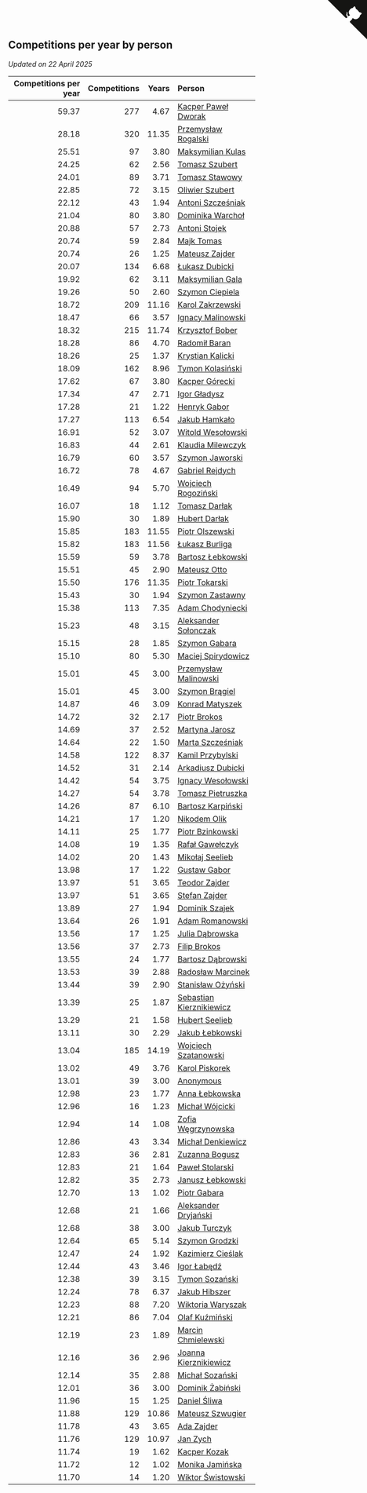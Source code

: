 ## Competitions per year by person

*Updated on 22 April 2025*

| Competitions per year | Competitions | Years | Person |
| ---: | ---: | ---: | :--- |
| 59.37 | 277 | 4.67 | [Kacper Paweł Dworak](https://www.worldcubeassociation.org/persons/2020DWOR01) |
| 28.18 | 320 | 11.35 | [Przemysław Rogalski](https://www.worldcubeassociation.org/persons/2013ROGA02) |
| 25.51 | 97 | 3.80 | [Maksymilian Kulas](https://www.worldcubeassociation.org/persons/2021KULA02) |
| 24.25 | 62 | 2.56 | [Tomasz Szubert](https://www.worldcubeassociation.org/persons/2022SZUB02) |
| 24.01 | 89 | 3.71 | [Tomasz Stawowy](https://www.worldcubeassociation.org/persons/2021STAW01) |
| 22.85 | 72 | 3.15 | [Oliwier Szubert](https://www.worldcubeassociation.org/persons/2022SZUB01) |
| 22.12 | 43 | 1.94 | [Antoni Szcześniak](https://www.worldcubeassociation.org/persons/2023SZCZ04) |
| 21.04 | 80 | 3.80 | [Dominika Warchoł](https://www.worldcubeassociation.org/persons/2021WARC01) |
| 20.88 | 57 | 2.73 | [Antoni Stojek](https://www.worldcubeassociation.org/persons/2022STOJ03) |
| 20.74 | 59 | 2.84 | [Majk Tomas](https://www.worldcubeassociation.org/persons/2022TOMA05) |
| 20.74 | 26 | 1.25 | [Mateusz Zajder](https://www.worldcubeassociation.org/persons/2024ZAJD01) |
| 20.07 | 134 | 6.68 | [Łukasz Dubicki](https://www.worldcubeassociation.org/persons/2018DUBI01) |
| 19.92 | 62 | 3.11 | [Maksymilian Gala](https://www.worldcubeassociation.org/persons/2022GALA01) |
| 19.26 | 50 | 2.60 | [Szymon Ciepiela](https://www.worldcubeassociation.org/persons/2022CIEP01) |
| 18.72 | 209 | 11.16 | [Karol Zakrzewski](https://www.worldcubeassociation.org/persons/2014ZAKR01) |
| 18.47 | 66 | 3.57 | [Ignacy Malinowski](https://www.worldcubeassociation.org/persons/2021MALI02) |
| 18.32 | 215 | 11.74 | [Krzysztof Bober](https://www.worldcubeassociation.org/persons/2013BOBE01) |
| 18.28 | 86 | 4.70 | [Radomił Baran](https://www.worldcubeassociation.org/persons/2020BARA02) |
| 18.26 | 25 | 1.37 | [Krystian Kalicki](https://www.worldcubeassociation.org/persons/2023KALI10) |
| 18.09 | 162 | 8.96 | [Tymon Kolasiński](https://www.worldcubeassociation.org/persons/2016KOLA02) |
| 17.62 | 67 | 3.80 | [Kacper Górecki](https://www.worldcubeassociation.org/persons/2021GORE01) |
| 17.34 | 47 | 2.71 | [Igor Gładysz](https://www.worldcubeassociation.org/persons/2022GLAD01) |
| 17.28 | 21 | 1.22 | [Henryk Gabor](https://www.worldcubeassociation.org/persons/2024GABO02) |
| 17.27 | 113 | 6.54 | [Jakub Hamkało](https://www.worldcubeassociation.org/persons/2018HAMK01) |
| 16.91 | 52 | 3.07 | [Witold Wesołowski](https://www.worldcubeassociation.org/persons/2022WESO01) |
| 16.83 | 44 | 2.61 | [Klaudia Milewczyk](https://www.worldcubeassociation.org/persons/2022MILE05) |
| 16.79 | 60 | 3.57 | [Szymon Jaworski](https://www.worldcubeassociation.org/persons/2021JAWO01) |
| 16.72 | 78 | 4.67 | [Gabriel Rejdych](https://www.worldcubeassociation.org/persons/2020REJD01) |
| 16.49 | 94 | 5.70 | [Wojciech Rogoziński](https://www.worldcubeassociation.org/persons/2019ROGO04) |
| 16.07 | 18 | 1.12 | [Tomasz Darłak](https://www.worldcubeassociation.org/persons/2024DARL01) |
| 15.90 | 30 | 1.89 | [Hubert Darłak](https://www.worldcubeassociation.org/persons/2023DARL03) |
| 15.85 | 183 | 11.55 | [Piotr Olszewski](https://www.worldcubeassociation.org/persons/2013OLSZ02) |
| 15.82 | 183 | 11.56 | [Łukasz Burliga](https://www.worldcubeassociation.org/persons/2013BURL01) |
| 15.59 | 59 | 3.78 | [Bartosz Łebkowski](https://www.worldcubeassociation.org/persons/2021LEBK01) |
| 15.51 | 45 | 2.90 | [Mateusz Otto](https://www.worldcubeassociation.org/persons/2022OTTO01) |
| 15.50 | 176 | 11.35 | [Piotr Tokarski](https://www.worldcubeassociation.org/persons/2013TOKA01) |
| 15.43 | 30 | 1.94 | [Szymon Zastawny](https://www.worldcubeassociation.org/persons/2023ZAST01) |
| 15.38 | 113 | 7.35 | [Adam Chodyniecki](https://www.worldcubeassociation.org/persons/2017CHOD02) |
| 15.23 | 48 | 3.15 | [Aleksander Sołonczak](https://www.worldcubeassociation.org/persons/2022SOLO01) |
| 15.15 | 28 | 1.85 | [Szymon Gabara](https://www.worldcubeassociation.org/persons/2023GABA01) |
| 15.10 | 80 | 5.30 | [Maciej Spirydowicz](https://www.worldcubeassociation.org/persons/2020SPIR01) |
| 15.01 | 45 | 3.00 | [Przemysław Malinowski](https://www.worldcubeassociation.org/persons/2022MALI01) |
| 15.01 | 45 | 3.00 | [Szymon Brągiel](https://www.worldcubeassociation.org/persons/2022BRAG03) |
| 14.87 | 46 | 3.09 | [Konrad Matyszek](https://www.worldcubeassociation.org/persons/2022MATY02) |
| 14.72 | 32 | 2.17 | [Piotr Brokos](https://www.worldcubeassociation.org/persons/2023BROK01) |
| 14.69 | 37 | 2.52 | [Martyna Jarosz](https://www.worldcubeassociation.org/persons/2022JARO01) |
| 14.64 | 22 | 1.50 | [Marta Szcześniak](https://www.worldcubeassociation.org/persons/2023SZCZ07) |
| 14.58 | 122 | 8.37 | [Kamil Przybylski](https://www.worldcubeassociation.org/persons/2016PRZY01) |
| 14.52 | 31 | 2.14 | [Arkadiusz Dubicki](https://www.worldcubeassociation.org/persons/2023DUBI01) |
| 14.42 | 54 | 3.75 | [Ignacy Wesołowski](https://www.worldcubeassociation.org/persons/2021WESO01) |
| 14.27 | 54 | 3.78 | [Tomasz Pietruszka](https://www.worldcubeassociation.org/persons/2021PIET01) |
| 14.26 | 87 | 6.10 | [Bartosz Karpiński](https://www.worldcubeassociation.org/persons/2019KARP03) |
| 14.21 | 17 | 1.20 | [Nikodem Olik](https://www.worldcubeassociation.org/persons/2024OLIK01) |
| 14.11 | 25 | 1.77 | [Piotr Bzinkowski](https://www.worldcubeassociation.org/persons/2023BZIN01) |
| 14.08 | 19 | 1.35 | [Rafał Gawełczyk](https://www.worldcubeassociation.org/persons/2023GAWE01) |
| 14.02 | 20 | 1.43 | [Mikołaj Seelieb](https://www.worldcubeassociation.org/persons/2023SEEL04) |
| 13.98 | 17 | 1.22 | [Gustaw Gabor](https://www.worldcubeassociation.org/persons/2024GABO01) |
| 13.97 | 51 | 3.65 | [Teodor Zajder](https://www.worldcubeassociation.org/persons/2021ZAJD03) |
| 13.97 | 51 | 3.65 | [Stefan Zajder](https://www.worldcubeassociation.org/persons/2021ZAJD02) |
| 13.89 | 27 | 1.94 | [Dominik Szajek](https://www.worldcubeassociation.org/persons/2023SZAJ01) |
| 13.64 | 26 | 1.91 | [Adam Romanowski](https://www.worldcubeassociation.org/persons/2023ROMA10) |
| 13.56 | 17 | 1.25 | [Julia Dąbrowska](https://www.worldcubeassociation.org/persons/2024DABR01) |
| 13.56 | 37 | 2.73 | [Filip Brokos](https://www.worldcubeassociation.org/persons/2022BROK03) |
| 13.55 | 24 | 1.77 | [Bartosz Dąbrowski](https://www.worldcubeassociation.org/persons/2023DABR07) |
| 13.53 | 39 | 2.88 | [Radosław Marcinek](https://www.worldcubeassociation.org/persons/2022MARC05) |
| 13.44 | 39 | 2.90 | [Stanisław Ożyński](https://www.worldcubeassociation.org/persons/2022OZYN01) |
| 13.39 | 25 | 1.87 | [Sebastian Kierznikiewicz](https://www.worldcubeassociation.org/persons/2023KIER02) |
| 13.29 | 21 | 1.58 | [Hubert Seelieb](https://www.worldcubeassociation.org/persons/2023SEEL02) |
| 13.11 | 30 | 2.29 | [Jakub Łebkowski](https://www.worldcubeassociation.org/persons/2023LEBK01) |
| 13.04 | 185 | 14.19 | [Wojciech Szatanowski](https://www.worldcubeassociation.org/persons/2011SZAT01) |
| 13.02 | 49 | 3.76 | [Karol Piskorek](https://www.worldcubeassociation.org/persons/2021PISK01) |
| 13.01 | 39 | 3.00 | [Anonymous](https://www.worldcubeassociation.org/persons/2022ANON03) |
| 12.98 | 23 | 1.77 | [Anna Łebkowska](https://www.worldcubeassociation.org/persons/2023LEBK04) |
| 12.96 | 16 | 1.23 | [Michał Wójcicki](https://www.worldcubeassociation.org/persons/2024WOJC01) |
| 12.94 | 14 | 1.08 | [Zofia Węgrzynowska](https://www.worldcubeassociation.org/persons/2024WEGR01) |
| 12.86 | 43 | 3.34 | [Michał Denkiewicz](https://www.worldcubeassociation.org/persons/2021DENK01) |
| 12.83 | 36 | 2.81 | [Zuzanna Bogusz](https://www.worldcubeassociation.org/persons/2022BOGU01) |
| 12.83 | 21 | 1.64 | [Paweł Stolarski](https://www.worldcubeassociation.org/persons/2023STOL04) |
| 12.82 | 35 | 2.73 | [Janusz Łebkowski](https://www.worldcubeassociation.org/persons/2022LEBK01) |
| 12.70 | 13 | 1.02 | [Piotr Gabara](https://www.worldcubeassociation.org/persons/2024GABA02) |
| 12.68 | 21 | 1.66 | [Aleksander Dryjański](https://www.worldcubeassociation.org/persons/2023DRYJ01) |
| 12.68 | 38 | 3.00 | [Jakub Turczyk](https://www.worldcubeassociation.org/persons/2022TURC02) |
| 12.64 | 65 | 5.14 | [Szymon Grodzki](https://www.worldcubeassociation.org/persons/2020GROD01) |
| 12.47 | 24 | 1.92 | [Kazimierz Cieślak](https://www.worldcubeassociation.org/persons/2023CIES01) |
| 12.44 | 43 | 3.46 | [Igor Łabędź](https://www.worldcubeassociation.org/persons/2021LABE01) |
| 12.38 | 39 | 3.15 | [Tymon Sozański](https://www.worldcubeassociation.org/persons/2022SOZA01) |
| 12.24 | 78 | 6.37 | [Jakub Hibszer](https://www.worldcubeassociation.org/persons/2018HIBS01) |
| 12.23 | 88 | 7.20 | [Wiktoria Waryszak](https://www.worldcubeassociation.org/persons/2018WARY01) |
| 12.21 | 86 | 7.04 | [Olaf Kuźmiński](https://www.worldcubeassociation.org/persons/2018KUZM02) |
| 12.19 | 23 | 1.89 | [Marcin Chmielewski](https://www.worldcubeassociation.org/persons/2023CHMI01) |
| 12.16 | 36 | 2.96 | [Joanna Kierznikiewicz](https://www.worldcubeassociation.org/persons/2022KIER01) |
| 12.14 | 35 | 2.88 | [Michał Sozański](https://www.worldcubeassociation.org/persons/2022SOZA02) |
| 12.01 | 36 | 3.00 | [Dominik Żabiński](https://www.worldcubeassociation.org/persons/2022ZABI01) |
| 11.96 | 15 | 1.25 | [Daniel Śliwa](https://www.worldcubeassociation.org/persons/2024SLIW01) |
| 11.88 | 129 | 10.86 | [Mateusz Szwugier](https://www.worldcubeassociation.org/persons/2014SZWU01) |
| 11.78 | 43 | 3.65 | [Ada Zajder](https://www.worldcubeassociation.org/persons/2021ZAJD01) |
| 11.76 | 129 | 10.97 | [Jan Zych](https://www.worldcubeassociation.org/persons/2014ZYCH01) |
| 11.74 | 19 | 1.62 | [Kacper Kozak](https://www.worldcubeassociation.org/persons/2023KOZA05) |
| 11.72 | 12 | 1.02 | [Monika Jamińska](https://www.worldcubeassociation.org/persons/2024JAMI01) |
| 11.70 | 14 | 1.20 | [Wiktor Świstowski](https://www.worldcubeassociation.org/persons/2024SWIS01) |


<a href="https://github.com/maxidragon/wca_statistics_pl" class="github-corner" aria-label="View source on Github"><svg width="80" height="80" viewBox="0 0 250 250" style="fill:#151513; color:#fff; position: absolute; top: 0; border: 0; right: 0;" aria-hidden="true"><path d="M0,0 L115,115 L130,115 L142,142 L250,250 L250,0 Z"></path><path d="M128.3,109.0 C113.8,99.7 119.0,89.6 119.0,89.6 C122.0,82.7 120.5,78.6 120.5,78.6 C119.2,72.0 123.4,76.3 123.4,76.3 C127.3,80.9 125.5,87.3 125.5,87.3 C122.9,97.6 130.6,101.9 134.4,103.2" fill="currentColor" style="transform-origin: 130px 106px;" class="octo-arm"></path><path d="M115.0,115.0 C114.9,115.1 118.7,116.5 119.8,115.4 L133.7,101.6 C136.9,99.2 139.9,98.4 142.2,98.6 C133.8,88.0 127.5,74.4 143.8,58.0 C148.5,53.4 154.0,51.2 159.7,51.0 C160.3,49.4 163.2,43.6 171.4,40.1 C171.4,40.1 176.1,42.5 178.8,56.2 C183.1,58.6 187.2,61.8 190.9,65.4 C194.5,69.0 197.7,73.2 200.1,77.6 C213.8,80.2 216.3,84.9 216.3,84.9 C212.7,93.1 206.9,96.0 205.4,96.6 C205.1,102.4 203.0,107.8 198.3,112.5 C181.9,128.9 168.3,122.5 157.7,114.1 C157.9,116.9 156.7,120.9 152.7,124.9 L141.0,136.5 C139.8,137.7 141.6,141.9 141.8,141.8 Z" fill="currentColor" class="octo-body"></path></svg></a><style>.github-corner:hover .octo-arm{animation:octocat-wave 560ms ease-in-out}@keyframes octocat-wave{0%,100%{transform:rotate(0)}20%,60%{transform:rotate(-25deg)}40%,80%{transform:rotate(10deg)}}@media (max-width:500px){.github-corner:hover .octo-arm{animation:none}.github-corner .octo-arm{animation:octocat-wave 560ms ease-in-out}}</style>
